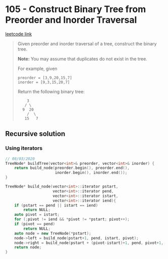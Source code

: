 # 105 - Construct Binary Tree from Preorder and Inorder Traversal

[leetcode link](https://leetcode.com/problems/construct-binary-tree-from-preorder-and-inorder-traversal/)

> Given preorder and inorder traversal of a tree, construct the binary tree.
>
> **Note:**
>  You may assume that duplicates do not exist in the tree.
>
> For example, given
>
> ```
> preorder = [3,9,20,15,7]
> inorder = [9,3,15,20,7]
> ```
>
> Return the following binary tree:
>
> ```
>     3
>    / \
>   9  20
>     /  \
>    15   7
> ```

## Recursive solution

### Using iterators

```cpp
// 08/03/2020
TreeNode* buildTree(vector<int>& preorder, vector<int>& inorder) {
    return build_node(preorder.begin(), preorder.end(),
                      inorder.begin(), inorder.end());
}

TreeNode* build_node(vector<int>::iterator pstart, 
                     vector<int>::iterator pend,
                     vector<int>::iterator istart,
                     vector<int>::iterator iend){
    if (pstart == pend || istart == iend)
        return NULL;
    auto pivot = istart;
    for (;pivot != iend && *pivot != *pstart; pivot++);
    if (pivot == pend)
        return NULL;
    auto node = new TreeNode(*pstart);
    node->left = build_node(pstart+1, pend, istart, pivot);     
    node->right = build_node(pstart + (pivot-istart)+1, pend, pivot+1, iend);
    return node;
}
```